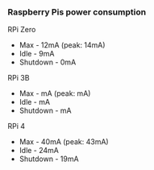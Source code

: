 ### Raspberry Pis power consumption

RPi Zero
- Max - 12mA (peak: 14mA)
- Idle - 9mA
- Shutdown - 0mA

RPi 3B
- Max - mA (peak: mA)
- Idle - mA
- Shutdown - mA

RPi 4
- Max - 40mA (peak: 43mA)
- Idle - 24mA
- Shutdown - 19mA
